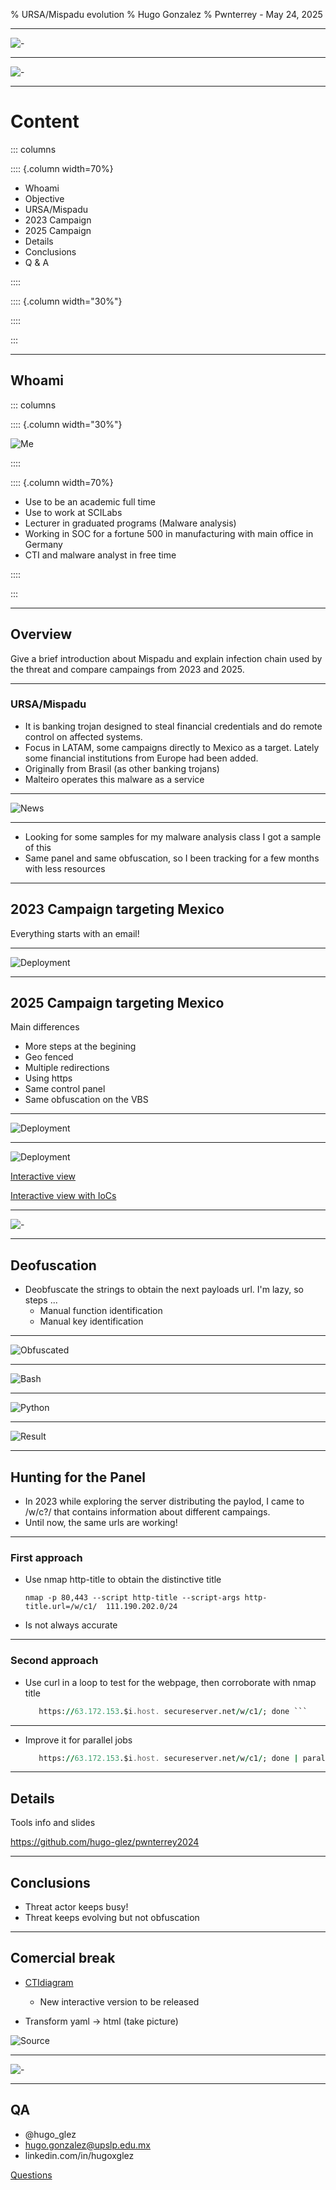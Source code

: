 % URSA/Mispadu evolution
% Hugo Gonzalez
% Pwnterrey - May 24, 2025

---

![-](images/pwnterreylogo.png)

---

![-](images/questions.png)

---

# Content

::: columns

:::: {.column width=70%}

- Whoami
- Objective
- URSA/Mispadu
- 2023 Campaign
- 2025 Campaign
- Details
- Conclusions                        
- Q \& A

::::

:::: {.column width="30%"}



::::

:::

---

## Whoami

::: columns

:::: {.column width="30%"}

![Me](images/me.png)

::::

:::: {.column width=70%}

- Use to be an academic full time
- Use to work at SCILabs
- Lecturer in graduated programs (Malware analysis)
- Working in SOC for a fortune 500 in manufacturing with main office in Germany
- CTI and malware analyst in free time

::::

:::

---

## Overview

Give a brief introduction about Mispadu and explain infection chain used by the threat and compare campaings from 2023 and 2025.

---

### URSA/Mispadu

- It is banking trojan designed to steal financial credentials and do remote control on affected systems.
- Focus in LATAM, some campaigns directly to Mexico as a target. Lately some financial institutions from Europe had been added.
- Originally from Brasil (as other banking trojans)
- Malteiro operates this malware as a service

---

![News](images/news.png)

---

- Looking for some samples for my malware analysis class I got a sample of this
- Same panel and same obfuscation, so I been tracking for a few months with less resources

---

## 2023 Campaign targeting Mexico

Everything starts with an email!

---

![Deployment](images/ursa1.png)

---

## 2025 Campaign targeting Mexico

Main differences

- More steps at the begining
- Geo fenced
- Multiple redirections
- Using https
- Same control panel
- Same obfuscation on the VBS

---

![Deployment](images/ursa2.png)

---

![Deployment](images/ursa25-2.png)

[Interactive view](ursa2025.html)

[Interactive view with IoCs](ursa2025iocs.html)

---

![-](images/questions.png)

---

## Deofuscation

- Deobfuscate the strings to obtain the next payloads url. I'm lazy, so steps ...
  - Manual function identification
  - Manual key identification

---

![Obfuscated](images/vbs2.png)

---

![Bash](images/decode0.png)

---

![Python](images/decode1.png)

---

![Result](images/decode2.png)

---

## Hunting for the Panel

- In 2023 while exploring the server distributing the paylod, I came to /w/c?/ that contains information about different campaings.
- Until now, the same urls are working!

---

### First approach

- Use nmap http-title to obtain the distinctive title

    ```nmap -p 80,443 --script http-title --script-args http-title.url=/w/c1/  111.190.202.0/24 ```

- Is not always accurate


---

### Second approach

- Use curl in a loop to test for the webpage, then corroborate with nmap title

  ```for i in $(seq 1 254); do curl -I \
     https://63.172.153.$i.host. secureserver.net/w/c1/; done ```

---

- Improve it for parallel jobs

     ```for i in $(seq 1 254); do echo \
        https://63.172.153.$i.host. secureserver.net/w/c1/; done | parallel -j8 'curl -s -o /dev/null -w "%{http_code} %{url_effective}\n" {}'```


---

## Details

Tools info and slides


https://github.com/hugo-glez/pwnterrey2024

---


## Conclusions

- Threat actor keeps busy!
- Threat keeps evolving but not obfuscation

---

## Comercial break

- [CTIdiagram](https://ctidiagram.com)
  - New interactive version to be released

- Transform yaml -> html (take picture)

![Source](images/sourcecode.png)

---

![-](images/questions.png)

---

## QA

- @hugo_glez
- hugo.gonzalez@upslp.edu.mx
- linkedin.com/in/hugoxglez

[Questions](https://onlinequestions.org/)